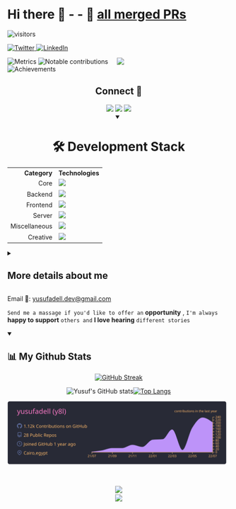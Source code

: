 
# Hi there 👋 - - 🔭  [all merged PRs](https://github.com/pulls?q=is%3Apr+author%3Ayusufadell+archived%3Afalse+is%3Amerged+)

![visitors](https://visitor-badge.glitch.me/badge?page_id=yusufadell.yusufadell)<div align="left">
  <a href="https://twitter.com/WHYUSUF_">
    <img
      src="https://img.shields.io/twitter/follow/WHYUSUF_?label=Twitter&logo=twitter&style=flat-square&color=1da1f2&logoColor=ffffff"
      alt="Twitter"
    />
  </a>
  <a href="https://www.linkedin.com/in/yusufadell/">
    <img
      src="https://img.shields.io/static/v1?logo=linkedin&style=flat-square&color=0072b1&label=LinkedIn&message=%E2%98%86"
      alt="LinkedIn"
    />
  </a>

  <a href="https://app.daily.dev/yusufadell" target="_blank">
    <img
      width="256"
      align="right"
      src="https://github.com/yusufadell/yusufadell/blob/devcard/devcard.svg"
    />
  </a>
</div>

![Metrics](https://raw.githubusercontent.com/yusufadell/yusufadell/github-metrics/github-metrics.svg)
![Notable contributions](https://raw.githubusercontent.com/yusufadell/yusufadell/github-metrics/notable.svg)
![Achievements](https://raw.githubusercontent.com/yusufadell/yusufadell/github-metrics/achievements.svg)

<div align="center">

<h2> Connect 👀</h2>
<a href = 'https://www.linkedin.com/in/yusufadell'> <img width='35' src="https://skillicons.dev/icons?i=linkedin"/></a>
<a href = 'https://www.twitter.com/WHYUSUF_'> <img width='35' src="https://skillicons.dev/icons?i=twitter"/></a>
<a href = 'https://www.github.com/yusufadell'> <img width='35' src="https://skillicons.dev/icons?i=github"/></a>
<br>

<!-- icons => &perline=3 -->
 <details open>
    <summary><h1>🛠️ Development Stack</h1></summary>
    <table>
      <tr>
        <th align="right">Category</th>
        <th align="left">Technologies</th>
      </tr>
      <tr>
        <td align="right">Core</td>
        <td><img src="https://skillicons.dev/icons?i=py,js,java,cpp,go,rust,clojure,scala,haskell,elixir" height="35px"/></td>
      </tr>
      <tr>
        <td align="right">Backend</td>
        <td><img src="https://skillicons.dev/icons?i=django,py,flask,fastapi,postgres,sqlite,nodejs,rocket,rails" height="35px"/></td>
      </tr>
      <tr>
        <td align="right">Frontend</td>
        <td><img src="https://skillicons.dev/icons?i=react,redux,svelte,html,css,tailwind,sass,vite,jquery" height="35px"/></td>
      </tr>
      <tr>
        <td align="right">Server</td>
        <td><img src="https://skillicons.dev/icons?i=heroku,azure,docker,githubactions,gcp,nginx,grafana,prometheus" height="35px"/></td>
      </tr>
      <tr>
        <td align="right">Miscellaneous</td>
        <td><img src="https://skillicons.dev/icons?i=linux,bash,markdown,selenium,regex,git,github,powershell,vscode,atom,visualstudio" height="35px"/></td>
      </tr>
      <tr>
        <td align="right">Creative</td>
        <td><img src="https://skillicons.dev/icons?i=blender,unity,ableton,ae,au,ps,pr,ai" height="35px"/></td>
      </tr>
    </table>
  </details>

 </div>

 <details >
    <summary><h2> More details about me</h2></summary>

## About Me 🌀

### I am highly motivated and very imaginative by finding inspirations in everyday things, pushing my own boundaries and allowing myself to think out of the box

<br>

## Motivation ✨

### • I function best in fast-paced environments where collaboration and mentor-ship are highly valued

### • Currently looking to gain experience in Back-end/Infrastructure Engineering, Cloud Computing

<br>

## 🎓 Until graduation?

### • I'm learning the fundamentals of programming and it's applications to develop processes and products that are both useful and sustainable

<br>

## 🔭 My aspiration

### • I want to keep learning and growing both My interpersonal and technical skills so that I can strive to be the most successful version of myself

<br>

</details>

Email 💌: <a href="mailto:yusufadell.dev@gmail.com" title="Gmail">yusufadell.dev@gmail.com</a>

`Send me a massage if you'd like to offer an` **opportunity** , `I'm always` **happy to support** `others and` **I love hearing** `different stories`

<details open>
    <summary><h2>📊 My Github Stats</h2></summary>
<div align="center">

[![GitHub Streak](https://github-readme-streak-stats.herokuapp.com/?user=yusufadell&theme=neon-palenight&date_format=M%20j%5B%2C%20Y%5D)](https://github-readme-streak-stats.herokuapp.com/?user=yusufadell&theme=neon-palenight&date_format=M%20j%5B%2C%20Y%5D)

![Yusuf's GitHub stats](https://github-readme-stats.vercel.app/api?username=yusufadell&hide=contribs&show_icons=true&theme=radical)[![Top Langs](https://github-readme-stats.vercel.app/api/top-langs/?username=yusufadell&layout=compact&theme=radical)](https://github.com/anuraghazra/github-readme-stats)

[![](https://raw.githubusercontent.com/yusufadell/-profile-summary-cards/master/profile-summary-card-output/dracula/0-profile-details.svg)](https://github.com/vn7n24fzkq/github-profile-summary-cards)

<br>

<img src="https://github.com/SP-XD/SP-XD/blob/main/images/dino_rounded.gif?raw=true" href="https://github.com/SP-XD" width="700"/><br>
<img src="https://github.com/SP-XD/SP-XD/blob/main/images/this_page_is.gif?raw=true"  width="300"/>
</div>

</details>
